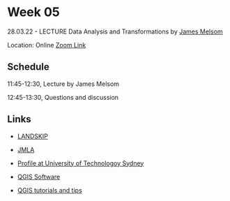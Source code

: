 # Week 05

28.03.22 - LECTURE Data Analysis and Transformations by [James Melsom](http://jmla.eu/)

Location: Online [Zoom Link](https://ethz.zoom.us/j/67350077176)

## Schedule
11:45-12:30, Lecture by James Melsom 

12:45-13:30, Questions and discussion 

## Links
- [LANDSKIP](https://www.landskip.ch/)

- [JMLA](http://jmla.eu/)

- [Profile at University of Technologoy Sydney](https://profiles.uts.edu.au/James.Melsom)

- [QGIS Software](https://qgis.org/en/site/)

- [QGIS tutorials and tips](http://www.qgistutorials.com/en/)
